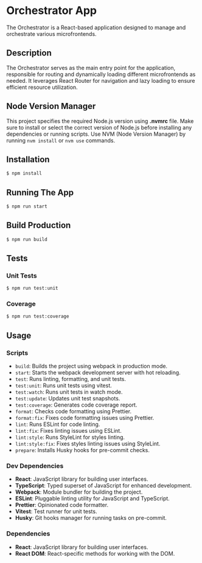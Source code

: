# Orchestrator App 
The Orchestrator is a React-based application designed to manage and orchestrate various microfrontends.

## Description
 The Orchestrator serves as the main entry point for the application, responsible for routing and dynamically loading different microfrontends as needed. It leverages React Router for navigation and lazy loading to ensure efficient resource utilization.

 ## Node Version Manager
 This project specifies the required Node.js version using **.nvmrc** file. Make sure to install or select the correct version of Node.js before installing any dependencies or running scripts. Use NVM (Node Version Manager) by running `nvm install` or `nvm use` commands.

## Installation
```bash
$ npm install
```

## Running The App
```bash
$ npm run start
```

## Build Production
```bash
$ npm run build
```

## Tests
### Unit Tests
```bash
$ npm run test:unit
```
### Coverage
```bash
$ npm run test:coverage
```

## Usage
### Scripts

* `build`: Builds the project using webpack in production mode.
* `start`: Starts the webpack development server with hot reloading.
* `test`: Runs linting, formatting, and unit tests.
* `test:unit`: Runs unit tests using vitest.
* `test:watch`: Runs unit tests in watch mode.
* `test:update`: Updates unit test snapshots.
* `test:coverage`: Generates code coverage report.
* `format`: Checks code formatting using Prettier.
* `format:fix`: Fixes code formatting issues using Prettier.
* `lint`: Runs ESLint for code linting.
* `lint:fix`: Fixes linting issues using ESLint.
* `lint:style`: Runs StyleLint for styles linting.
* `lint:style:fix`: Fixes styles linting issues using StyleLint.
* `prepare`: Installs Husky hooks for pre-commit checks.

### Dev Dependencies
* **React**: JavaScript library for building user interfaces.
* **TypeScript**: Typed superset of JavaScript for enhanced development.
* **Webpack**: Module bundler for building the project.
* **ESLint**: Pluggable linting utility for JavaScript and TypeScript.
* **Prettier**: Opinionated code formatter.
* **Vitest**: Test runner for unit tests.
* **Husky**: Git hooks manager for running tasks on pre-commit.

### Dependencies
* **React**: JavaScript library for building user interfaces.
* **React DOM**: React-specific methods for working with the DOM.